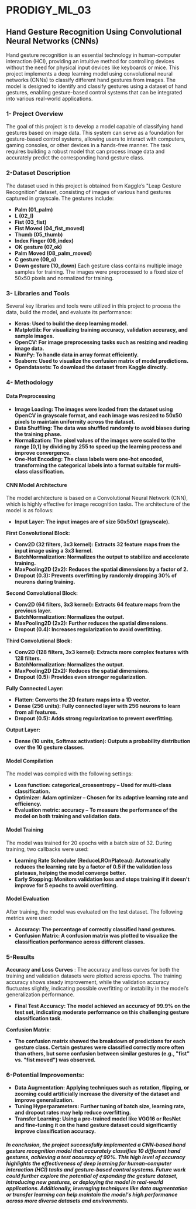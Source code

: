 # PRODIGY_ML_03

## Hand Gesture Recognition Using Convolutional Neural Networks (CNNs)
Hand gesture recognition is an essential technology in human-computer interaction (HCI), providing an intuitive method for controlling devices without the need for physical input devices like keyboards or mice. This project implements a deep learning model using convolutional neural networks (CNNs) to classify different hand gestures from images. The model is designed to identify and classify gestures using a dataset of hand gestures, enabling gesture-based control systems that can be integrated into various real-world applications.

### 1- Project Overview
The goal of this project is to develop a model capable of classifying hand gestures based on image data. This system can serve as a foundation for gesture-based control systems, allowing users to interact with computers, gaming consoles, or other devices in a hands-free manner. The task requires building a robust model that can process image data and accurately predict the corresponding hand gesture class.

### 2-Dataset Description
The dataset used in this project is obtained from Kaggle’s "Leap Gesture Recognition" dataset, consisting of images of various hand gestures captured in grayscale. The gestures include:

- **Palm (01_palm)**
- **L (02_l)**
- **Fist (03_fist)**
- **Fist Moved (04_fist_moved)**
- **Thumb (05_thumb)**
- **Index Finger (06_index)**
- **OK gesture (07_ok)**
- **Palm Moved (08_palm_moved)**
- **C gesture (09_c)**
- **Down gesture (10_down)**
Each gesture class contains multiple image samples for training. The images were preprocessed to a fixed size of 50x50 pixels and normalized for training.


### 3- Libraries and Tools
Several key libraries and tools were utilized in this project to process the data, build the model, and evaluate its performance:

- **Keras: Used to build the deep learning model.**
- **Matplotlib: For visualizing training accuracy, validation accuracy, and sample images.**
- **OpenCV: For image preprocessing tasks such as resizing and reading image data.**
- **NumPy: To handle data in array format efficiently.**
- **Seaborn: Used to visualize the confusion matrix of model predictions.**
- **Opendatasets: To download the dataset from Kaggle directly.**

### 4- Methodology
#### Data Preprocessing
- **Image Loading: The images were loaded from the dataset using OpenCV in grayscale format, and each image was resized to 50x50 pixels to maintain uniformity across the dataset.**
- **Data Shuffling: The data was shuffled randomly to avoid biases during the training phase.**
- **Normalization: The pixel values of the images were scaled to the range [0,1] by dividing by 255 to speed up the learning process and improve convergence.**
- **One-Hot Encoding: The class labels were one-hot encoded, transforming the categorical labels into a format suitable for multi-class classification.**

#### CNN Model Architecture
The model architecture is based on a Convolutional Neural Network (CNN), which is highly effective for image recognition tasks. The architecture of the model is as follows:

- **Input Layer: The input images are of size 50x50x1 (grayscale).**

**First Convolutional Block:**

- **Conv2D (32 filters, 3x3 kernel): Extracts 32 feature maps from the input image using a 3x3 kernel.**
- **BatchNormalization: Normalizes the output to stabilize and accelerate training.**
- **MaxPooling2D (2x2): Reduces the spatial dimensions by a factor of 2.**
- **Dropout (0.3): Prevents overfitting by randomly dropping 30% of neurons during training.**

**Second Convolutional Block:**

- **Conv2D (64 filters, 3x3 kernel): Extracts 64 feature maps from the previous layer.**
- **BatchNormalization: Normalizes the output.**
- **MaxPooling2D (2x2): Further reduces the spatial dimensions.**
- **Dropout (0.4): Increases regularization to avoid overfitting.**

**Third Convolutional Block:**

- **Conv2D (128 filters, 3x3 kernel): Extracts more complex features with 128 filters.**
- **BatchNormalization: Normalizes the output.**
- **MaxPooling2D (2x2): Reduces the spatial dimensions.**
- **Dropout (0.5): Provides even stronger regularization.**

**Fully Connected Layer:**

- **Flatten: Converts the 2D feature maps into a 1D vector.**
- **Dense (256 units): Fully connected layer with 256 neurons to learn from all features.**
- **Dropout (0.5): Adds strong regularization to prevent overfitting.**


**Output Layer:**

- **Dense (10 units, Softmax activation): Outputs a probability distribution over the 10 gesture classes.**


#### Model Compilation
The model was compiled with the following settings:

- **Loss function: categorical_crossentropy – Used for multi-class classification.**
- **Optimizer: Adam optimizer – Chosen for its adaptive learning rate and efficiency.**
- **Evaluation metric: accuracy – To measure the performance of the model on both training and validation data.**

#### Model Training
The model was trained for 20 epochs with a batch size of 32. During training, two callbacks were used:

- **Learning Rate Scheduler (ReduceLROnPlateau): Automatically reduces the learning rate by a factor of 0.5 if the validation loss plateaus, helping the model converge better.**
- **Early Stopping: Monitors validation loss and stops training if it doesn't improve for 5 epochs to avoid overfitting.**


#### Model Evaluation
After training, the model was evaluated on the test dataset. The following metrics were used:

- **Accuracy: The percentage of correctly classified hand gestures.**
- **Confusion Matrix: A confusion matrix was plotted to visualize the classification performance across different classes.**


### 5-Results
**Accuracy and Loss Curves** :
The accuracy and loss curves for both the training and validation datasets were plotted across epochs. The training accuracy shows steady improvement, while the validation accuracy fluctuates slightly, indicating possible overfitting or instability in the model’s generalization performance.

- **Final Test Accuracy: The model achieved an accuracy of 99.9% on the test set, indicating moderate performance on this challenging gesture classification task.**

**Confusion Matrix**:
- **The confusion matrix showed the breakdown of predictions for each gesture class. Certain gestures were classified correctly more often than others, but some confusion between similar gestures (e.g., "fist" vs. "fist moved") was observed.**




### 6-Potential Improvements:
- **Data Augmentation: Applying techniques such as rotation, flipping, or zooming could artificially increase the diversity of the dataset and improve generalization.**
- **Tuning Hyperparameters: Further tuning of batch size, learning rate, and dropout rates may help reduce overfitting.**
- **Transfer Learning: Using a pre-trained model like VGG16 or ResNet and fine-tuning it on the hand gesture dataset could significantly improve classification accuracy.**


##### In conclusion, the project successfully implemented a CNN-based hand gesture recognition model that accurately classifies 10 different hand gestures, achieving a test accuracy of 99%. This high level of accuracy highlights the effectiveness of deep learning for human-computer interaction (HCI) tasks and gesture-based control systems. Future work could further explore the potential of expanding the gesture dataset, introducing new gestures, or deploying the model in real-world applications. Additionally, leveraging techniques like data augmentation or transfer learning can help maintain the model's high performance across more diverse datasets and environments.
  
